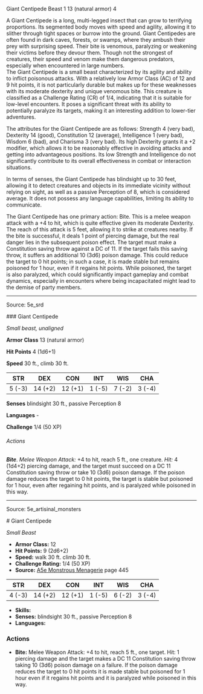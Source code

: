 <MonsterName/>Giant Centipede</MonsterName>
<CreatureType/>Beast</CreatureType>
<CR/>1</CR>
<AC/>13 (natural armor)</AC>
<HP/>4</HP>
<summary>A Giant Centipede is a long, multi-legged insect that can grow to terrifying proportions. Its segmented body moves with speed and agility, allowing it to slither through tight spaces or burrow into the ground. Giant Centipedes are often found in dark caves, forests, or swamps, where they ambush their prey with surprising speed. Their bite is venomous, paralyzing or weakening their victims before they devour them. Though not the strongest of creatures, their speed and venom make them dangerous predators, especially when encountered in large numbers.</summary>

<summary>The Giant Centipede is a small beast characterized by its agility and ability to inflict poisonous attacks. With a relatively low Armor Class (AC) of 12 and 9 hit points, it is not particularly durable but makes up for these weaknesses with its moderate dexterity and unique venomous bite. This creature is classified as a Challenge Rating (CR) of 1/4, indicating that it is suitable for low-level encounters. It poses a significant threat with its ability to potentially paralyze its targets, making it an interesting addition to lower-tier adventures.</summary>

<detail>

The attributes for the Giant Centipede are as follows: Strength 4 (very bad), Dexterity 14 (good), Constitution 12 (average), Intelligence 1 (very bad), Wisdom 6 (bad), and Charisma 3 (very bad). Its high Dexterity grants it a +2 modifier, which allows it to be reasonably effective in avoiding attacks and getting into advantageous positions. Its low Strength and Intelligence do not significantly contribute to its overall effectiveness in combat or interaction situations.

In terms of senses, the Giant Centipede has blindsight up to 30 feet, allowing it to detect creatures and objects in its immediate vicinity without relying on sight, as well as a passive Perception of 8, which is considered average. It does not possess any language capabilities, limiting its ability to communicate.

The Giant Centipede has one primary action: Bite. This is a melee weapon attack with a +4 to hit, which is quite effective given its moderate Dexterity. The reach of this attack is 5 feet, allowing it to strike at creatures nearby. If the bite is successful, it deals 1 point of piercing damage, but the real danger lies in the subsequent poison effect. The target must make a Constitution saving throw against a DC of 11. If the target fails this saving throw, it suffers an additional 10 (3d6) poison damage. This could reduce the target to 0 hit points; in such a case, it is made stable but remains poisoned for 1 hour, even if it regains hit points. While poisoned, the target is also paralyzed, which could significantly impact gameplay and combat dynamics, especially in encounters where being incapacitated might lead to the demise of party members.</detail>



---

Source: 5e_srd

<statblock>
### Giant Centipede

*Small beast, unaligned*

**Armor Class** 13 (natural armor)

**Hit Points** 4 (1d6+1)

**Speed** 30 ft., climb 30 ft.

| STR    | DEX     | CON     | INT    | WIS    | CHA    |
|--------|---------|---------|--------|--------|--------|
| 5 (-3) | 14 (+2) | 12 (+1) | 1 (-5) | 7 (-2) | 3 (-4) |

**Senses** blindsight 30 ft., passive Perception 8

**Languages** -

**Challenge** 1/4 (50 XP)

###### Actions

***Bite***. *Melee Weapon Attack:* +4 to hit, reach 5 ft., one creature. *Hit:* 4 (1d4+2) piercing damage, and the target must succeed on a DC 11 Constitution saving throw or take 10 (3d6) poison damage. If the poison damage reduces the target to 0 hit points, the target is stable but poisoned for 1 hour, even after regaining hit points, and is paralyzed while poisoned in this way.</statblock>




---

Source: 5e_artisinal_monsters

<statblock>
# Giant Centipede

*Small* *Beast*

- **Armor Class:** 12
- **Hit Points:** 9 (2d6+2)
- **Speed:** walk 30 ft. climb 30 ft.
- **Challenge Rating:** 1/4 (50 XP)
- **Source:** [A5e Monstrous Menagerie](https://enpublishingrpg.com/products/level-up-monstrous-menagerie-a5e) page 445

| STR | DEX | CON | INT | WIS | CHA |
| --- | --- | --- | --- | --- | --- |
| 4 (-3) | 14 (+2) | 12 (+1) | 1 (-5) | 6 (-2) | 3 (-4) |

- **Skills:** 
- **Senses:** blindsight 30 ft., passive Perception 8
- **Languages:** 

### Actions

- **Bite:** Melee Weapon Attack: +4 to hit, reach 5 ft., one target. Hit: 1 piercing damage and the target makes a DC 11 Constitution saving throw  taking 10 (3d6) poison damage on a failure. If the poison damage reduces the target to 0 hit points  it is made stable but poisoned for 1 hour  even if it regains hit points  and it is paralyzed while poisoned in this way.


</statblock>


